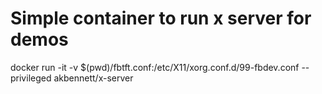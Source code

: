 # Simple container to run x server for demos

docker run -it -v $(pwd)/fbtft.conf:/etc/X11/xorg.conf.d/99-fbdev.conf --privileged akbennett/x-server
